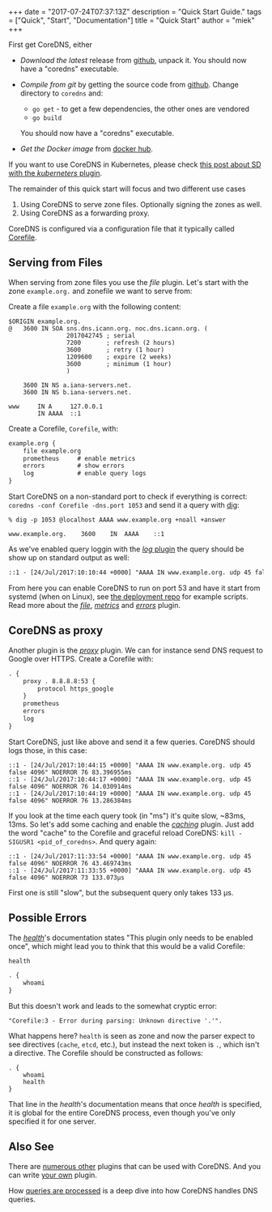 +++
date = "2017-07-24T07:37:13Z"
description = "Quick Start Guide."
tags = ["Quick", "Start", "Documentation"]
title = "Quick Start"
author = "miek"
+++

First get CoreDNS, either

* *Download the latest* release from [github](https://github.com/coredns/coredns/releases), unpack
  it. You should now have a "coredns" executable.

* *Compile from git* by getting the source code from [github](https://github.com/coredns/coredns).
  Change directory to `coredns` and:

  * `go get` - to get a few dependencies, the other ones are vendored
  * `go build`

  You should now have a "coredns" executable.

* *Get the Docker image* from [docker hub](https://hub.docker.com/r/coredns/coredns/).

If you want to use CoreDNS in Kubernetes, please check [this post about SD with the *kuberneters*
plugin](/2017/03/01/coredns-for-kubernetes-service-discovery-take-2/).

The remainder of this quick start will focus and two different use cases

1. Using CoreDNS to serve zone files. Optionally signing the zones as well.
2. Using CoreDNS as a forwarding proxy.

CoreDNS is configured via a configuration file that it typically called
[Corefile](https://coredns.io/2017/07/23/corefile-explained/).

## Serving from Files

When serving from zone files you use the *file* plugin. Let's start with the zone
`example.org.` and zonefile we want to serve from:

Create a file `example.org` with the following content:

~~~ dns
$ORIGIN example.org.
@	3600 IN	SOA sns.dns.icann.org. noc.dns.icann.org. (
				2017042745 ; serial
				7200       ; refresh (2 hours)
				3600       ; retry (1 hour)
				1209600    ; expire (2 weeks)
				3600       ; minimum (1 hour)
				)

	3600 IN NS a.iana-servers.net.
	3600 IN NS b.iana-servers.net.

www     IN A     127.0.0.1
        IN AAAA  ::1
~~~

Create a Corefile, `Corefile`, with:

~~~ txt
example.org {
    file example.org
    prometheus     # enable metrics
    errors         # show errors
    log            # enable query logs
}
~~~

Start CoreDNS on a non-standard port to check if everything is correct: `coredns -conf Corefile
-dns.port 1053` and send it a query with [dig](https://en.wikipedia.org/wiki/Dig_(command)):
~~~
% dig -p 1053 @localhost AAAA www.example.org +noall +answer

www.example.org.	3600	IN	AAAA	::1
~~~

As we've enabled query loggin with the [*log* plugin](/plugins/log) the query should be show up on
standard output as well:

~~~ txt
::1 - [24/Jul/2017:10:10:44 +0000] "AAAA IN www.example.org. udp 45 false 4096" NOERROR 121 133.449µs
~~~

From here you can enable CoreDNS to run on port 53 and have it start from systemd (when on Linux),
see [the deployment repo](https://github.com/coredns/deployment) for example scripts.
Read more about the [*file*](/plugins/file/), [*metrics*](/plugins/metrics) and
[*errors*](/plugins/errors) plugin.

## CoreDNS as proxy

Another plugin is the [*proxy*](/plugins/proxy) plugin. We can for instance send DNS request to
Google over HTTPS. Create a Corefile with:

~~~ txt
. {
    proxy . 8.8.8.8:53 {
        protocol https_google
    }
    prometheus
    errors
    log
}
~~~

Start CoreDNS, just like above and send it a few queries. CoreDNS should logs those, in this case:
~~~
::1 - [24/Jul/2017:10:44:15 +0000] "AAAA IN www.example.org. udp 45 false 4096" NOERROR 76 83.396955ms
::1 - [24/Jul/2017:10:44:17 +0000] "AAAA IN www.example.org. udp 45 false 4096" NOERROR 76 14.030914ms
::1 - [24/Jul/2017:10:44:19 +0000] "AAAA IN www.example.org. udp 45 false 4096" NOERROR 76 13.286384ms
~~~

If you look at the time each query took (in "ms") it's quite slow, ~83ms, 13ms. So
let's add some caching and
enable the [*caching*](/plugins/cache) plugin. Just add the word "cache" to the Corefile and
graceful reload CoreDNS: `kill -SIGUSR1 <pid_of_coredns>`. And query again:

~~~
::1 - [24/Jul/2017:11:33:54 +0000] "AAAA IN www.example.org. udp 45 false 4096" NOERROR 76 43.469743ms
::1 - [24/Jul/2017:11:33:55 +0000] "AAAA IN www.example.org. udp 45 false 4096" NOERROR 73 133.073µs
~~~

First one is still "slow", but the subsequent query only takes 133 µs.

## Possible Errors

The [*health*](/plugins/health)'s documentation states "This plugin only needs to be enabled once",
which might lead you to think that this would be a valid Corefile:

~~~ txt
health

. {
    whoami
}
~~~
But this doesn't work and leads to the somewhat cryptic error:

    "Corefile:3 - Error during parsing: Unknown directive '.'".

What happens here? `health` is seen as zone and now the
parser expect to see directives (`cache`, `etcd`, etc.), but instead the next token is `.`, which
isn't a directive. The Corefile should be constructed as follows:

~~~ corefile
. {
    whoami
    health
}
~~~
That line in the *health*'s documentation means that once *health* is specified, it is global for
the entire CoreDNS process, even though you've only specified it for one server.

## Also See

There are [numerous other](/plugins) plugins that can be used with CoreDNS. And you can write [your
own](https://coredns.io/2016/12/19/writing-plugins-for-coredns/) plugin.

How [queries are processed](https://coredns.io/2017/06/08/how-queries-are-processed-in-coredns/) is
a deep dive into how CoreDNS handles DNS queries.
